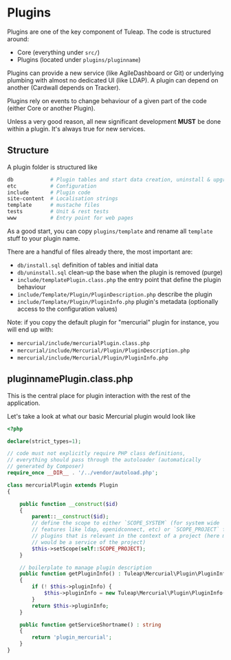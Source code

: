 # Plugins

Plugins are one of the key component of Tuleap. The code is structured
around:

-   Core (everything under `src/`)
-   Plugins (located under `plugins/pluginname`)

Plugins can provide a new service (like AgileDashboard or Git) or
underlying plumbing with almost no dedicated UI (like LDAP). A plugin
can depend on another (Cardwall depends on Tracker).

Plugins rely on events to change behaviour of a given part of the code
(either Core or another Plugin).

Unless a very good reason, all new significant development **MUST** be
done within a plugin. It\'s always true for new services.

## Structure

A plugin folder is structured like

``` bash
db            # Plugin tables and start data creation, uninstall & upgrade buckets
etc           # Configuration
include       # Plugin code
site-content  # Localisation strings
template      # mustache files
tests         # Unit & rest tests
www           # Entry point for web pages
```

As a good start, you can copy `plugins/template` and rename all
`template` stuff to your plugin name.

There are a handful of files already there, the most important are:

-   `db/install.sql` definition of tables and initial data
-   `db/uninstall.sql` clean-up the base when the plugin is removed
    (purge)
-   `include/templatePlugin.class.php` the entry point that define the
    plugin behaviour
-   `include/Template/Plugin/PluginDescription.php` describe the plugin
-   `include/Template/Plugin/PluginInfo.php` plugin\'s metadata
    (optionally access to the configuration values)

Note: if you copy the default plugin for \"mercurial\" plugin for
instance, you will end up with:

-   `mercurial/include/mercurialPlugin.class.php`
-   `mercurial/include/Mercurial/Plugin/PluginDescription.php`
-   `mercurial/include/Mercurial/Plugin/PluginInfo.php`

## pluginnamePlugin.class.php

This is the central place for plugin interaction with the rest of the
application.

Let\'s take a look at what our basic Mercurial plugin would look like

```php
<?php

declare(strict_types=1);

// code must not explicitly require PHP class definitions,
// everything should pass through the autoloader (automatically
// generated by Composer)
require_once __DIR__ . '/../vendor/autoload.php';

class mercurialPlugin extends Plugin
{

    public function __construct($id)
    {
        parent::__construct($id);
        // define the scope to either `SCOPE_SYSTEM` (for system wide
        // features like ldap, openidconnect, etc) or `SCOPE_PROJECT` for
        // plugins that is relevant in the context of a project (here mercurial
        // would be a service of the project)
        $this->setScope(self::SCOPE_PROJECT);
    }

    // boilerplate to manage plugin description
    public function getPluginInfo() : Tuleap\Mercurial\Plugin\PluginInfo
    {
        if (! $this->pluginInfo) {
            $this->pluginInfo = new Tuleap\Mercurial\Plugin\PluginInfo($this);
        }
        return $this->pluginInfo;
    }

    public function getServiceShortname() : string
    {
        return 'plugin_mercurial';
    }
}
```
